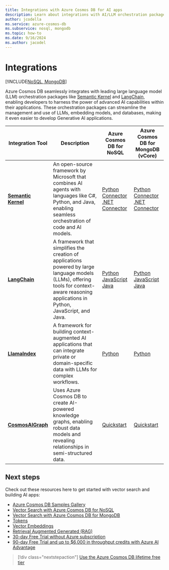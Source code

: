 ```yaml
---
title: Integrations with Azure Cosmos DB for AI apps
description: Learn about integrations with AI/LLM orchestration packages
author: jcodella
ms.service: azure-cosmos-db
ms.subservice: nosql, mongodb
ms.topic: how-to
ms.date: 9/16/2024
ms.author: jacodel
---
```


# Integrations

[!INCLUDE[NoSQL, MongoDB](../includes/appliesto-nosql-mongodb.md)]

Azure Cosmos DB seamlessly integrates with leading large language model (LLM) orchestration packages like [Semantic Kernel](https://github.com/microsoft/semantic-kernel) and [LangChain](https://www.langchain.com/), enabling developers to harness the power of advanced AI capabilities within their applications. These orchestration packages can streamline the management and use of LLMs, embedding models, and databases, making it even easier to develop Generative AI applications.

| Integration Tool | Description | Azure Cosmos DB for NoSQL | Azure Cosmos DB for MongoDB (vCore) |
|------------------|-------------|---------------------------|-----------------------------------|
| **[Semantic Kernel](https://github.com/microsoft/semantic-kernel)** | An open-source framework by Microsoft that combines AI agents with languages like C#, Python, and Java, enabling seamless orchestration of code and AI models. | [Python Connector](https://learn.microsoft.com/semantic-kernel/concepts/vector-store-connectors/out-of-the-box-connectors/azure-cosmosdb-nosql-connector?pivots=programming-language-python) <br> [.NET Connector](https://learn.microsoft.com/semantic-kernel/concepts/vector-store-connectors/out-of-the-box-connectors/azure-cosmosdb-nosql-connector?pivots=programming-language-csharp) | [Python Connector](https://learn.microsoft.com/semantic-kernel/concepts/vector-store-connectors/out-of-the-box-connectors/azure-cosmosdb-mongodb-connector?pivots=programming-language-python) <br> [.NET Connector](https://learn.microsoft.com/semantic-kernel/concepts/vector-store-connectors/out-of-the-box-connectors/azure-cosmosdb-mongodb-connector?pivots=programming-language-csharp) |
| **[LangChain](https://www.langchain.com/)** | A framework that simplifies the creation of applications powered by large language models (LLMs), offering tools for context-aware reasoning applications in Python, JavaScript, and Java. | [Python](https://python.langchain.com/docs/integrations/vectorstores/azure_cosmos_db_no_sql/) <br> [JavaScript](https://js.langchain.com/docs/integrations/vectorstores/azure_cosmosdb_nosql/) <br> [Java](https://docs.langchain4j.dev/integrations/embedding-stores/azure-cosmos-nosql/) | [Python](https://python.langchain.com/docs/integrations/vectorstores/azure_cosmos_db/) <br> [JavaScript](https://js.langchain.com/docs/integrations/vectorstores/azure_cosmosdb_mongodb/) <br> [Java](https://docs.langchain4j.dev/integrations/embedding-stores/azure-cosmos-mongo-vcore/) |
| **[LlamaIndex](https://www.llamaindex.ai/)** | A framework for building context-augmented AI applications that can integrate private or domain-specific data with LLMs for complex workflows. | [Python](https://docs.llamaindex.ai/en/stable/examples/vector_stores/AzureCosmosDBNoSqlDemo/) | [Python](https://docs.llamaindex.ai/en/stable/examples/vector_stores/AzureCosmosDBMongoDBvCoreDemo/) |
| **[CosmosAIGraph](https://aka.ms/cosmosaigraph)** | Uses Azure Cosmos DB to create AI-powered knowledge graphs, enabling robust data models and revealing relationships in semi-structured data. | [Quickstart](https://github.com/AzureCosmosDB/CosmosAIGraph/tree/main/impl/docs#quick-start) | [Quickstart](https://github.com/AzureCosmosDB/CosmosAIGraph/tree/main/impl/docs#quick-start) |


## Next steps

Check out these resources here to get started with vector search and building AI apps:

- [Azure Cosmos DB Samples Gallery](https://aka.ms/AzureCosmosDB/Gallery)
- [Vector Search with Azure Cosmos DB for NoSQL](vector-search-overview.md)
- [Vector Search with Azure Cosmos DB for MongoDB](../mongodb/vcore/vector-search.md)
- [Tokens](tokens.md)
- [Vector Embeddings](vector-embeddings.md)
- [Retrieval Augmented Generated (RAG)](rag.md)
- [30-day Free Trial without Azure subscription](https://azure.microsoft.com/try/cosmosdb/)
- [90-day Free Trial and up to $6,000 in throughput credits with Azure AI Advantage](../ai-advantage.md)

> [!div class="nextstepaction"]
> [Use the Azure Cosmos DB lifetime free tier](../free-tier.md)
